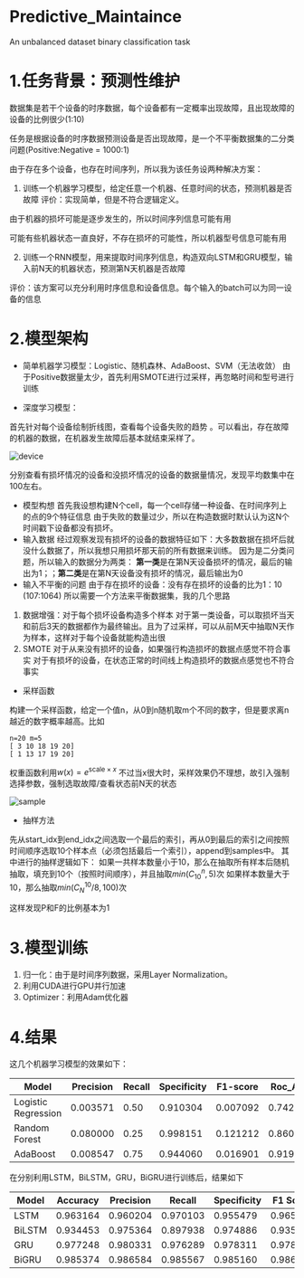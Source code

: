 # Predictive_Maintaince
An unbalanced dataset binary classification task

# 1.任务背景：预测性维护 

数据集是若干个设备的时序数据，每个设备都有一定概率出现故障，且出现故障的设备的比例很少(1:10) 

任务是根据设备的时序数据预测设备是否出现故障，是一个不平衡数据集的二分类问题(Positive:Negative = 1000:1)

由于存在多个设备，也存在时间序列，所以我为该任务设两种解决方案：

1. 训练一个机器学习模型，给定任意一个机器、任意时间的状态，预测机器是否故障
评价：实现简单，但是不符合逻辑定义。

由于机器的损坏可能是逐步发生的，所以时间序列信息可能有用

可能有些机器状态一直良好，不存在损坏的可能性，所以机器型号信息可能有用

2. 训练一个RNN模型，用来提取时间序列信息，构造双向LSTM和GRU模型，输入前N天的机器状态，预测第N天机器是否故障

评价：该方案可以充分利用时序信息和设备信息。每个输入的batch可以为同一设备的信息

# 2.模型架构

* 简单机器学习模型：Logistic、随机森林、AdaBoost、SVM（无法收敛）
由于Positive数据量太少，首先利用SMOTE进行过采样，再忽略时间和型号进行训练

* 深度学习模型：

首先针对每个设备绘制折线图，查看每个设备失败的趋势 。可以看出，存在故障的机器的数据，在机器发生故障后基本就结束采样了。

![device](D:\Python-Project\ml_test\pic\device.png)



​        分别查看有损坏情况的设备和没损坏情况的设备的数据量情况，发现平均数集中在100左右。            

- 模型构想
  首先我设想构建N个cell，每一个cell存储一种设备、在时间序列上的点的9个特征信息
  由于失败的数量过少，所以在构造数据时默认认为这N个时间戳下设备都没有损坏。          
- 输入数据
  经过观察发现有损坏的设备的数据特征如下：大多数数据在损坏后就没什么数据了，所以我想只用损坏那天前的所有数据来训练。
  因为是二分类问题，所以输入的数据分为两类：
  **第一类**是在第N天设备损坏的情况，最后的输出为1；；**第二类**是在第N天设备没有损坏的情况，最后输出为0          
- 输入不平衡的问题
  由于存在损坏的设备：没有存在损坏的设备的比为1：10             (107:1064)
  所以需要一个方法来平衡数据集，我的几个思路          

1. 数据增强：对于每个损坏设备构造多个样本
   对于第一类设备，可以取损坏当天和前后3天的数据都作为最终输出。且为了过采样，可以从前M天中抽取N天作为样本，这样对于每个设备就能构造出很        
2. SMOTE
   对于从来没有损坏的设备，如果强行构造损坏的数据点感觉不符合事实
   对于有损坏的设备，在状态正常的时间线上构造损坏的数据点感觉也不符合事实

* 采样函数

构建一个采样函数，给定一个值n，从0到n随机取m个不同的数字，但是要求离n越近的数字概率越高。比如
```
n=20 m=5
[ 3 10 18 19 20]
[ 1 13 17 19 20]
```

权重函数利用$w(x)=e^{\text{scale}\times x}$
不过当x很大时，采样效果仍不理想，故引入强制选择参数，强制选取故障/查看状态前N天的状态

![sample](D:\Python-Project\ml_test\pic\sample.png)

* 抽样方法

先从start_idx到end_idx之间选取一个最后的索引，再从0到最后的索引之间按照时间顺序选取10个样本点（必须包括最后一个索引），append到samples中。
其中进行的抽样逻辑如下：
如果一共样本数量小于10，那么在抽取所有样本后随机抽取，填充到10个（按照时间顺序），并且抽取$min(C^n_10,5)$次
如果样本数量大于10，那么抽取$min(C^{10}_N /8 , 100)$次

这样发现P和F的比例基本为1

# 3.模型训练

1. 归一化：由于是时间序列数据，采用Layer Normalization。
2. 利用CUDA进行GPU并行加速
3. Optimizer：利用Adam优化器

# 4.结果

这几个机器学习模型的效果如下：

| Model               | Precision | Recall | Specificity | F1-score | Roc_Auc  |
| ------------------- | --------- | ------ | ----------- | -------- | -------- |
| Logistic Regression | 0.003571  | 0.50   | 0.910304    | 0.007092 | 0.742415 |
| Random Forest       | 0.080000  | 0.25   | 0.998151    | 0.121212 | 0.860282 |
| AdaBoost            | 0.008547  | 0.75   | 0.944060    | 0.016901 | 0.919728 |

在分别利用LSTM，BiLSTM，GRU，BiGRU进行训练后，结果如下

| Model  | Accuracy | Precision | Recall   | Specificity | F1 Score | ROC AUC  |
| ------ | -------- | --------- | -------- | ----------- | -------- | -------- |
| LSTM   | 0.963164 | 0.960204  | 0.970103 | 0.955479    | 0.965128 | 0.994065 |
| BiLSTM | 0.934453 | 0.975364  | 0.897938 | 0.974886    | 0.935051 | 0.991495 |
| GRU    | 0.977248 | 0.980331  | 0.976289 | 0.978311    | 0.978306 | 0.998324 |
| BiGRU  | 0.985374 | 0.986584  | 0.985567 | 0.985160    | 0.986075 | 0.998039 |



